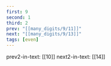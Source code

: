 ```yaml
---
first: 9
second: 1
third: 2
prev: "[[many_digits/9/11]]"
next: "[[many_digits/9/13]]"
tags: [even]
---
```

prev2-in-text: [[10]]
next2-in-text: [[14]]
